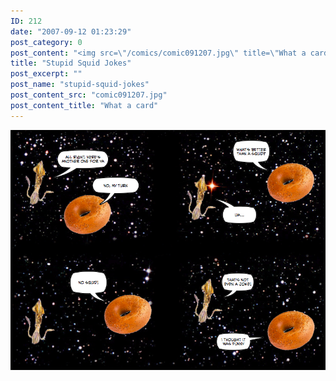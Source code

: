 ```yaml
---
ID: 212
date: "2007-09-12 01:23:29"
post_category: 0
post_content: "<img src=\"/comics/comic091207.jpg\" title=\"What a card\" />"
title: "Stupid Squid Jokes"
post_excerpt: ""
post_name: "stupid-squid-jokes"
post_content_src: "comic091207.jpg"
post_content_title: "What a card"
---
```



[![What a card](/comics-hi-res/comic091207.jpg)](/comics-hi-res/comic091207.jpg "What a card")
